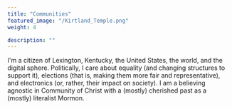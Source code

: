 ```yaml
---
title: "Communities"
featured_image: "/Kirtland_Temple.png"
weight: 4

description: ""
---
```

I'm a citizen of Lexington, Kentucky, the United States, the world, and the digital sphere. Politically, I care about equality (and changing structures to support it), elections (that is, making them more fair and representative), and electronics (or, rather, their impact on society). I am a believing agnostic in Community of Christ with a (mostly) cherished past as a (mostly) literalist Mormon.